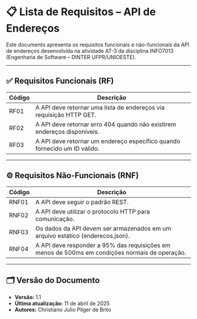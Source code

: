 # 📋 Lista de Requisitos – API de Endereços

Este documento apresenta os requisitos funcionais e não-funcionais da API de endereços desenvolvida na atividade AT-3 da disciplina INFO7013 (Engenharia de Software – DINTER UFPR/UNIOESTE).

---

## ✅ Requisitos Funcionais (RF)

| Código | Descrição                                                                 |
|--------|---------------------------------------------------------------------------|
| RF01   | A API deve retornar uma lista de endereços via requisição HTTP GET.       |
| RF02   | A API deve retornar erro 404 quando não existirem endereços disponíveis.  |
| RF03   | A API deve retornar um endereço específico quando fornecido um ID válido. |

---

## ⚙️ Requisitos Não-Funcionais (RNF)

| Código | Descrição                                                                                         |
|--------|---------------------------------------------------------------------------------------------------|
| RNF01  | A API deve seguir o padrão REST.                                                                  |
| RNF02  | A API deve utilizar o protocolo HTTP para comunicação.                                             |
| RNF03  | Os dados da API devem ser armazenados em um arquivo estático (enderecos.json).                    |
| RNF04  | A API deve responder a 95% das requisições em menos de 500ms em condições normais de operação.    |

---

## 🗂 Versão do Documento

- **Versão:** 1.1
- **Última atualização:** 11 de abril de 2025
- **Autores:** Christiano Julio Pilger de Brito
